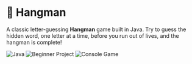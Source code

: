 # 🎯 Hangman

A classic letter-guessing **Hangman** game built in Java. Try to guess the hidden word, one letter at a time, before you run out of lives, and the hangman is complete!

![Java](https://img.shields.io/badge/Language-Java-blue.svg)
![Beginner Project](https://img.shields.io/badge/Level-Beginner-brightgreen)
![Console Game](https://img.shields.io/badge/Type-Console--App-lightgrey)


